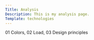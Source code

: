 ```yaml
---
Title: Analysis
Description: This is my analysis page.
Template: technologies
---
```


01 Colors, 02 Load, 03 Design principles